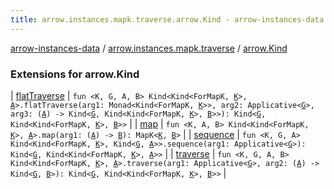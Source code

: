 ```yaml
---
title: arrow.instances.mapk.traverse.arrow.Kind - arrow-instances-data
---
```


[arrow-instances-data](../../index.html) / [arrow.instances.mapk.traverse](../index.html) / [arrow.Kind](./index.html)

### Extensions for arrow.Kind

| [flatTraverse](flat-traverse.html) | `fun <K, G, A, B> Kind<Kind<ForMapK, `[`K`](flat-traverse.html#K)`>, `[`A`](flat-traverse.html#A)`>.flatTraverse(arg1: Monad<Kind<ForMapK, `[`K`](flat-traverse.html#K)`>>, arg2: Applicative<`[`G`](flat-traverse.html#G)`>, arg3: (`[`A`](flat-traverse.html#A)`) -> Kind<`[`G`](flat-traverse.html#G)`, Kind<Kind<ForMapK, `[`K`](flat-traverse.html#K)`>, `[`B`](flat-traverse.html#B)`>>): Kind<`[`G`](flat-traverse.html#G)`, Kind<Kind<ForMapK, `[`K`](flat-traverse.html#K)`>, `[`B`](flat-traverse.html#B)`>>` |
| [map](map.html) | `fun <K, A, B> Kind<Kind<ForMapK, `[`K`](map.html#K)`>, `[`A`](map.html#A)`>.map(arg1: (`[`A`](map.html#A)`) -> `[`B`](map.html#B)`): MapK<`[`K`](map.html#K)`, `[`B`](map.html#B)`>` |
| [sequence](sequence.html) | `fun <K, G, A> Kind<Kind<ForMapK, `[`K`](sequence.html#K)`>, Kind<`[`G`](sequence.html#G)`, `[`A`](sequence.html#A)`>>.sequence(arg1: Applicative<`[`G`](sequence.html#G)`>): Kind<`[`G`](sequence.html#G)`, Kind<Kind<ForMapK, `[`K`](sequence.html#K)`>, `[`A`](sequence.html#A)`>>` |
| [traverse](traverse.html) | `fun <K, G, A, B> Kind<Kind<ForMapK, `[`K`](traverse.html#K)`>, `[`A`](traverse.html#A)`>.traverse(arg1: Applicative<`[`G`](traverse.html#G)`>, arg2: (`[`A`](traverse.html#A)`) -> Kind<`[`G`](traverse.html#G)`, `[`B`](traverse.html#B)`>): Kind<`[`G`](traverse.html#G)`, Kind<Kind<ForMapK, `[`K`](traverse.html#K)`>, `[`B`](traverse.html#B)`>>` |

